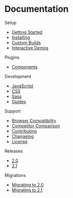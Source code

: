 # Documentation #

Setup
* [Getting Started](setup/getting-started.md)
* [Installing](setup/installing.md)
* [Custom Builds](setup/custom-builds.md)
* [Interactive Demos](setup/demos.md)

Plugins
* [Components](components/index.md)

Development
* [JavaScript](development/js/index.md)
* [CSS](development/css/index.md)
* [Sass](development/sass/index.md)
* [Guides](development/index.md)

Support
* [Browser Compatibility](support/compatibility.md)
* [Competitor Comparison](support/comparison.md)
* [Contributing](support/contributing.md)
* [Changelog](support/changelog.md)
* [License](support/license.md)

Releases
* [2.0](releases/2.0.md)
* [2.1](releases/2.1.md)

Migrations
* [Migrating to 2.0](migrations/2.0.md)
* [Migrating to 2.1](migrations/2.1.md)
